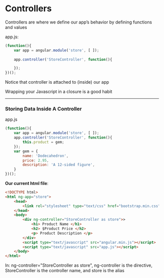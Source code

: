 # Controllers

Controllers are where we define our app’s behavior by defining functions and values

app.js:

```js
(function(){
	var app = angular.module('store', [ ]);
	
	app.controller('StoreController', function(){

	});
})();
```

Notice that controller is attached to (inside) our app

Wrapping your Javascript in a closure is a good habit

***

### Storing Data Inside A Controller

app.js

```js
(function(){
	var app = angular.module('store', [ ]);
	app.controller('StoreController', function(){
		this.product = gem;
	});
	var gem = {
		name: 'Dodecahedron',
		price: 2.95,
		description: 'A 12-sided figure',
	}
})();
```

**Our current html file**:

```html
<!DOCTYPE html>
<html ng-app="store">
	<head>
		<link rel="stylesheet" type="text/css" href="bootstrap.min.css" />
	</head>
	<body>
		<div ng-controller="StoreController as store">>
 			<h1> Product Name </h1>
 			<h2> $Product Price </h2>
 			<p> Product Description </p>
 		</div>
 		<script type="text/javascript" src="angular.min.js"></script>
		<script type="text/javascript" src="app.js"></script>
	</body>
</html>
```

In: ng-controller="StoreController as store", ng-controller is the directive, StoreController is the controller name, and store is the alias
